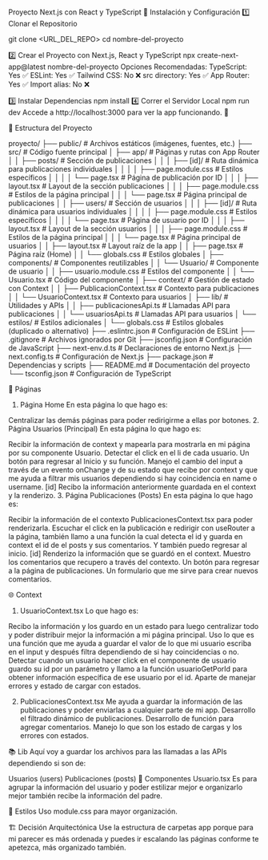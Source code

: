 Proyecto Next.js con React y TypeScript
🚀 Instalación y Configuración
1️⃣ Clonar el Repositorio

  git clone <URL_DEL_REPO>
  cd nombre-del-proyecto

2️⃣ Crear el Proyecto con Next.js, React y TypeScript
  npx create-next-app@latest nombre-del-proyecto
  Opciones Recomendadas:
  TypeScript: Yes ✅
  ESLint: Yes ✅
  Tailwind CSS: No ❌
  src directory: Yes ✅
  App Router: Yes ✅
  Import alias: No ❌

3️⃣ Instalar Dependencias
  npm install
4️⃣ Correr el Servidor Local
  npm run dev
  Accede a http://localhost:3000 para ver la app funcionando. 🎉

📂 Estructura del Proyecto

proyecto/
├── public/                  # Archivos estáticos (imágenes, fuentes, etc.)
├── src/                     # Código fuente principal
│   ├── app/                 # Páginas y rutas con App Router
│   │   ├── posts/           # Sección de publicaciones
│   │   │   ├── [id]/        # Ruta dinámica para publicaciones individuales
│   │   │   │   ├── page.module.css  # Estilos específicos
│   │   │   │   └── page.tsx         # Página de publicación por ID
│   │   │   ├── layout.tsx   # Layout de la sección publicaciones
│   │   │   ├── page.module.css  # Estilos de la página principal
│   │   │   └── page.tsx     # Página principal de publicaciones
│   │   ├── users/           # Sección de usuarios
│   │   │   ├── [id]/        # Ruta dinámica para usuarios individuales
│   │   │   │   ├── page.module.css  # Estilos específicos
│   │   │   │   └── page.tsx         # Página de usuario por ID
│   │   │   ├── layout.tsx   # Layout de la sección usuarios
│   │   │   ├── page.module.css  # Estilos de la página principal
│   │   │   └── page.tsx     # Página principal de usuarios
│   │   ├── layout.tsx       # Layout raíz de la app
│   │   ├── page.tsx         # Página raíz (Home)
│   │   └── globals.css      # Estilos globales
│   ├── components/          # Componentes reutilizables
│   │   └── Usuario/         # Componente de usuario
│   │       ├── usuario.module.css  # Estilos del componente
│   │       └── Usuario.tsx         # Código del componente
│   ├── context/             # Gestión de estado con Context
│   │   ├── PublicacionContext.tsx  # Contexto para publicaciones
│   │   └── UsuarioContext.tsx      # Contexto para usuarios
│   ├── lib/                 # Utilidades y APIs
│   │   ├── publicacionesApi.ts     # Llamadas API para publicaciones
│   │   └── usuariosApi.ts          # Llamadas API para usuarios
│   └── estilos/             # Estilos adicionales
│       └── globals.css      # Estilos globales (duplicado o alternativo)
├── .eslintrc.json           # Configuración de ESLint
├── .gitignore               # Archivos ignorados por Git
├── jsconfig.json            # Configuración de JavaScript
├── next-env.d.ts            # Declaraciones de entorno Next.js
├── next.config.ts           # Configuración de Next.js
├── package.json             # Dependencias y scripts
├── README.md                # Documentación del proyecto
└── tsconfig.json            # Configuración de TypeScript

📄 Páginas
1. Página Home
  En esta página lo que hago es:

Centralizar las demás páginas para poder redirigirme a ellas por botones.
2. Página Usuarios (Principal)
  En esta página lo que hago es:

Recibir la información de context y mapearla para mostrarla en mi página por su componente Usuario.
Detectar el click en el li de cada usuario.
Un botón para regresar al Inicio y su función.
Manejo el cambio del input a través de un evento onChange y de su estado que recibe por context y que me ayuda a filtrar mis usuarios dependiendo si hay coincidencia en name o username.
[id]
Recibo la información anteriormente guardada en el context y la renderizo.
3. Página Publicaciones (Posts)
En esta página lo que hago es:

Recibir la información de el contexto PublicacionesContext.tsx para poder renderizarla.
Escuchar el click en la publicación e redirigir con useRouter a la página, también llamo a una función la cual detecta el id y guarda en context el id de el posts y sus comentarios.
Y también puedo regresar al inicio.
[id]
Renderizo la información que se guardó en el context.
Muestro los comentarios que recupero a través del contexto.
Un botón para regresar a la página de publicaciones.
Un formulario que me sirve para crear nuevos comentarios.

🌐 Context
1. UsuarioContext.tsx
Lo que hago es:

Recibo la información y los guardo en un estado para luego centralizar todo y poder distribuir mejor la información a mi página principal.
Uso lo que es una función que me ayuda a guardar el valor de lo que mi usuario escriba en el input y después filtra dependiendo de si hay coincidencias o no.
Detectar cuando un usuario hacer click en el componente de usuario guardo su id por un parámetro y llamo a la función usuarioGetPorId para obtener información específica de ese usuario por el id.
Aparte de manejar errores y estado de cargar con estados.

2. PublicacionesContext.tsx
Me ayuda a guardar la información de las publicaciones y poder enviarlas a cualquier parte de mi app.
Desarrollo el filtrado dinámico de publicaciones.
Desarrollo de función para agregar comentarios.
Manejo lo que son los estado de cargas y los errores con estados.

📚 Lib
Aquí voy a guardar los archivos para las llamadas a las APIs dependiendo si son de:

Usuarios (users)
Publicaciones (posts)
🧩 Componentes
Usuario.tsx
Es para agrupar la información del usuario y poder estilizar mejor e organizarlo mejor también recibe la información del padre.

🎨 Estilos
Uso module.css para mayor organización.

🏗 Decisión Arquitectónica
Use la estructura de carpetas app porque para mi parecer es más ordenada y puedes ir escalando las páginas conforme te apetezca, más organizado también.